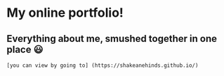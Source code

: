 # My online portfolio!

## Everything about me, smushed together in one place :smiley:

    [you can view by going to] (https://shakeanehinds.github.io/)
